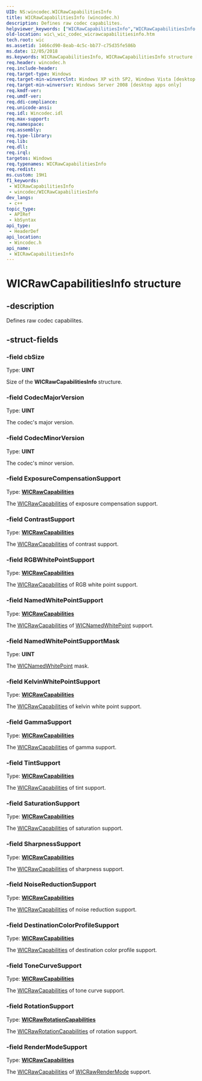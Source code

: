 ```yaml
---
UID: NS:wincodec.WICRawCapabilitiesInfo
title: WICRawCapabilitiesInfo (wincodec.h)
description: Defines raw codec capabilites.
helpviewer_keywords: ["WICRawCapabilitiesInfo","WICRawCapabilitiesInfo structure [Windows Imaging Component]","_wic_codec_wicrawcapabilitiesinfo","wic._wic_codec_wicrawcapabilitiesinfo","wincodec/WICRawCapabilitiesInfo"]
old-location: wic\_wic_codec_wicrawcapabilitiesinfo.htm
tech.root: wic
ms.assetid: 1466cd90-8eab-4c5c-bb77-c75d35fe586b
ms.date: 12/05/2018
ms.keywords: WICRawCapabilitiesInfo, WICRawCapabilitiesInfo structure [Windows Imaging Component], _wic_codec_wicrawcapabilitiesinfo, wic._wic_codec_wicrawcapabilitiesinfo, wincodec/WICRawCapabilitiesInfo
req.header: wincodec.h
req.include-header: 
req.target-type: Windows
req.target-min-winverclnt: Windows XP with SP2, Windows Vista [desktop apps only]
req.target-min-winversvr: Windows Server 2008 [desktop apps only]
req.kmdf-ver: 
req.umdf-ver: 
req.ddi-compliance: 
req.unicode-ansi: 
req.idl: Wincodec.idl
req.max-support: 
req.namespace: 
req.assembly: 
req.type-library: 
req.lib: 
req.dll: 
req.irql: 
targetos: Windows
req.typenames: WICRawCapabilitiesInfo
req.redist: 
ms.custom: 19H1
f1_keywords:
 - WICRawCapabilitiesInfo
 - wincodec/WICRawCapabilitiesInfo
dev_langs:
 - c++
topic_type:
 - APIRef
 - kbSyntax
api_type:
 - HeaderDef
api_location:
 - Wincodec.h
api_name:
 - WICRawCapabilitiesInfo
---
```


# WICRawCapabilitiesInfo structure


## -description

Defines raw codec capabilites.

## -struct-fields

### -field cbSize

Type: <b>UINT</b>

Size of the <b>WICRawCapabilitiesInfo</b> structure.

### -field CodecMajorVersion

Type: <b>UINT</b>

The codec's major version.

### -field CodecMinorVersion

Type: <b>UINT</b>

The codec's minor version.

### -field ExposureCompensationSupport

Type: <b><a href="/windows/desktop/api/wincodec/ne-wincodec-wicrawcapabilities">WICRawCapabilities</a></b>

The <a href="/windows/desktop/api/wincodec/ne-wincodec-wicrawcapabilities">WICRawCapabilities</a> of exposure compensation support.

### -field ContrastSupport

Type: <b><a href="/windows/desktop/api/wincodec/ne-wincodec-wicrawcapabilities">WICRawCapabilities</a></b>

The <a href="/windows/desktop/api/wincodec/ne-wincodec-wicrawcapabilities">WICRawCapabilities</a> of contrast support.

### -field RGBWhitePointSupport

Type: <b><a href="/windows/desktop/api/wincodec/ne-wincodec-wicrawcapabilities">WICRawCapabilities</a></b>

The <a href="/windows/desktop/api/wincodec/ne-wincodec-wicrawcapabilities">WICRawCapabilities</a> of RGB white point support.

### -field NamedWhitePointSupport

Type: <b><a href="/windows/desktop/api/wincodec/ne-wincodec-wicrawcapabilities">WICRawCapabilities</a></b>

The <a href="/windows/desktop/api/wincodec/ne-wincodec-wicrawcapabilities">WICRawCapabilities</a> of <a href="/windows/desktop/api/wincodec/ne-wincodec-wicnamedwhitepoint">WICNamedWhitePoint</a> support.

### -field NamedWhitePointSupportMask

Type: <b>UINT</b>

The <a href="/windows/desktop/api/wincodec/ne-wincodec-wicnamedwhitepoint">WICNamedWhitePoint</a> mask.

### -field KelvinWhitePointSupport

Type: <b><a href="/windows/desktop/api/wincodec/ne-wincodec-wicrawcapabilities">WICRawCapabilities</a></b>

The <a href="/windows/desktop/api/wincodec/ne-wincodec-wicrawcapabilities">WICRawCapabilities</a> of kelvin white point support.

### -field GammaSupport

Type: <b><a href="/windows/desktop/api/wincodec/ne-wincodec-wicrawcapabilities">WICRawCapabilities</a></b>

The <a href="/windows/desktop/api/wincodec/ne-wincodec-wicrawcapabilities">WICRawCapabilities</a> of gamma support.

### -field TintSupport

Type: <b><a href="/windows/desktop/api/wincodec/ne-wincodec-wicrawcapabilities">WICRawCapabilities</a></b>

The <a href="/windows/desktop/api/wincodec/ne-wincodec-wicrawcapabilities">WICRawCapabilities</a> of tint support.

### -field SaturationSupport

Type: <b><a href="/windows/desktop/api/wincodec/ne-wincodec-wicrawcapabilities">WICRawCapabilities</a></b>

The <a href="/windows/desktop/api/wincodec/ne-wincodec-wicrawcapabilities">WICRawCapabilities</a> of saturation support.

### -field SharpnessSupport

Type: <b><a href="/windows/desktop/api/wincodec/ne-wincodec-wicrawcapabilities">WICRawCapabilities</a></b>

The <a href="/windows/desktop/api/wincodec/ne-wincodec-wicrawcapabilities">WICRawCapabilities</a> of sharpness support.

### -field NoiseReductionSupport

Type: <b><a href="/windows/desktop/api/wincodec/ne-wincodec-wicrawcapabilities">WICRawCapabilities</a></b>

The <a href="/windows/desktop/api/wincodec/ne-wincodec-wicrawcapabilities">WICRawCapabilities</a> of noise reduction support.

### -field DestinationColorProfileSupport

Type: <b><a href="/windows/desktop/api/wincodec/ne-wincodec-wicrawcapabilities">WICRawCapabilities</a></b>

The <a href="/windows/desktop/api/wincodec/ne-wincodec-wicrawcapabilities">WICRawCapabilities</a> of destination color profile support.

### -field ToneCurveSupport

Type: <b><a href="/windows/desktop/api/wincodec/ne-wincodec-wicrawcapabilities">WICRawCapabilities</a></b>

The <a href="/windows/desktop/api/wincodec/ne-wincodec-wicrawcapabilities">WICRawCapabilities</a> of tone curve support.

### -field RotationSupport

Type: <b><a href="/windows/desktop/api/wincodec/ne-wincodec-wicrawrotationcapabilities">WICRawRotationCapabilities</a></b>

The <a href="/windows/desktop/api/wincodec/ne-wincodec-wicrawrotationcapabilities">WICRawRotationCapabilities</a> of rotation support.

### -field RenderModeSupport

Type: <b><a href="/windows/desktop/api/wincodec/ne-wincodec-wicrawcapabilities">WICRawCapabilities</a></b>

The <a href="/windows/desktop/api/wincodec/ne-wincodec-wicrawcapabilities">WICRawCapabilities</a> of <a href="/windows/desktop/api/wincodec/ne-wincodec-wicrawrendermode">WICRawRenderMode</a> support.